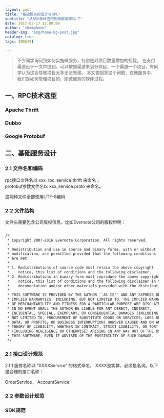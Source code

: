 ```yaml
---
layout: post
title: "基础服务的设计与RPC"
subtitle: "从SSH单体应用到微服务架构-7"
date: 2017-02-17 12:00:00
author: "shamphone"
header-img: "img/home-bg-post.jpg"
catalog: true
tags: [微服务]

---
```


>  不少同学询问到如何实施微服务，特别是对项目数量增加的担忧。 在支付渠道设计一文中提到，可以按照渠道来划分项目，一个渠道一个项目，有同学认为这会导致项目太多无法管理。 本文要回答这个问题，在微服务中，我们是如何管理项目的，即微服务的软件过程。 

## 一、RPC技术选型

### Apache Thrift 

### Dubbo  

### Google Protobuf 

## 二、基础服务设计

### 2.1 文件名和编码

rpc接口文件名以 xxx_rpc_service.thrift 来命名；   
protobuf参数文件名以 xxx_service.proto 来命名。 

这两种文件全部使用UTF-8编码

### 2.2 文件结构

文件头需要包含公司版权信息。比如Evernote公司的版权申明：

```hbs

/*
 * Copyright 2007-2016 Evernote Corporation. All rights reserved.
 *
 * Redistribution and use in source and binary forms, with or without
 * modification, are permitted provided that the following conditions
 * are met:
 *
 * 1. Redistributions of source code must retain the above copyright
 *    notice, this list of conditions and the following disclaimer.
 * 2. Redistributions in binary form must reproduce the above copyright
 *    notice, this list of conditions and the following disclaimer in the
 *    documentation and/or other materials provided with the distribution.
 *
 * THIS SOFTWARE IS PROVIDED BY THE AUTHOR ``AS IS'' AND ANY EXPRESS OR
 * IMPLIED WARRANTIES, INCLUDING, BUT NOT LIMITED TO, THE IMPLIED WARRANTIES
 * OF MERCHANTABILITY AND FITNESS FOR A PARTICULAR PURPOSE ARE DISCLAIMED.
 * IN NO EVENT SHALL THE AUTHOR BE LIABLE FOR ANY DIRECT, INDIRECT,
 * INCIDENTAL, SPECIAL, EXEMPLARY, OR CONSEQUENTIAL DAMAGES (INCLUDING, BUT
 * NOT LIMITED TO, PROCUREMENT OF SUBSTITUTE GOODS OR SERVICES; LOSS OF USE,
 * DATA, OR PROFITS; OR BUSINESS INTERRUPTION) HOWEVER CAUSED AND ON ANY
 * THEORY OF LIABILITY, WHETHER IN CONTRACT, STRICT LIABILITY, OR TORT
 * (INCLUDING NEGLIGENCE OR OTHERWISE) ARISING IN ANY WAY OUT OF THE USE OF
 * THIS SOFTWARE, EVEN IF ADVISED OF THE POSSIBILITY OF SUCH DAMAGE.
 */


```

### 2.1 接口设计规范

2.1.1 服务名称以 “XXXXService” 的格式命名， XXXX是实体，必须是名词。以下是合理的接口名称：


OrderService， AccountService

### 2.2 参数设计规范


### SDK规范